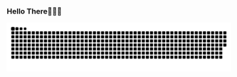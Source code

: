 ### Hello There🙋🏻‍♂️

![Snake SVG](https://github.com/kushanthakur/kushanthakur/blob/output/github-contribution-grid-snake-dark.svg)


<!--
**kushanthakur/kushanthakur** is a ✨ _special_ ✨ repository because its `README.md` (this file) appears on your GitHub profile.

Here are some ideas to get you started:

- 🔭 I’m currently working on ...
- 🌱 I’m currently learning ...
- 👯 I’m looking to collaborate on ...
- 🤔 I’m looking for help with ...
- 💬 Ask me about ...
- 📫 How to reach me: ...
- 😄 Pronouns: ...
- ⚡ Fun fact: ...
-->
